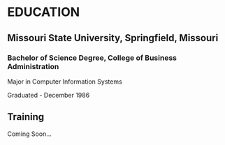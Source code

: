 # EDUCATION

## Missouri State University, Springfield, Missouri

### Bachelor of Science Degree, College of Business Administration

Major in Computer Information Systems

Graduated - December 1986

## Training

Coming Soon...